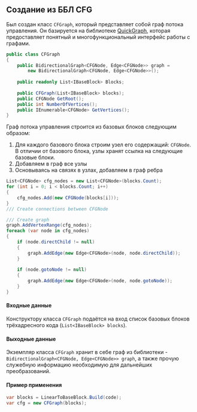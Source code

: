## Создание из ББЛ CFG

Был создан класс ```CFGraph```, который представляет собой граф потока управления. Он базируется на библиотеке [QuickGraph](https://quickgraph.codeplex.com/), которая предоставляет понятный и многофункциональный интерфейс работы с графами.

```cs
public class CFGraph
{
    public BidirectionalGraph<CFGNode, Edge<CFGNode>> graph =
        new BidirectionalGraph<CFGNode, Edge<CFGNode>>();
        
    public readonly List<IBaseBlock> Blocks;
        
    public CFGraph(List<IBaseBlock> blocks);
    public CFGNode GetRoot();
    public int NumberOfVertices();
    public IEnumerable<CFGNode> GetVertices();
}
```

Граф потока управления строится из базовых блоков следующим образом:
1. Для каждого базового блока строим узел его содержащий: ```CFGNode```. В отличии от базового блока, узлы хранят ссылка на следующие базовые блоки.
1. Добавляем в граф все узлы
2. Основываясь на связях в узлах, добавляем в граф ребра


```cs
List<CFGNode> cfg_nodes = new List<CFGNode>(blocks.Count);
for (int i = 0; i < blocks.Count; i++)
{
    cfg_nodes.Add(new CFGNode(blocks[i]));
}
/// Create connections between CFGNode

/// Create graph
graph.AddVertexRange(cfg_nodes);
foreach (var node in cfg_nodes)
{
    if (node.directChild != null)
    {
        graph.AddEdge(new Edge<CFGNode>(node, node.directChild));
    }
    
    if (node.gotoNode != null)
    {
        graph.AddEdge(new Edge<CFGNode>(node, node.gotoNode));
    }
}
```


#### Входные данные

Конструктору класса ```CFGraph``` подаётся на вход список базовых блоков 
трёхадресного кода (`List<IBaseBlock> blocks`).

#### Выходные данные 

Экземпляр класса ```CFGraph``` хранит в себе граф из библиотеки - ```BidirectionalGraph<CFGNode, Edge<CFGNode>> graph```, а также прочую служебную информацию необходимую для дальнейших преобразований.

#### Пример применения  

```cs
var blocks = LinearToBaseBlock.Build(code);
var cfg = new CFGraph(blocks);
```

